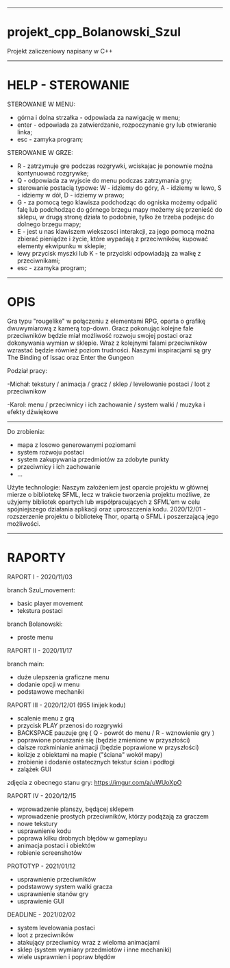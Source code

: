 --------
# projekt_cpp_Bolanowski_Szul

Projekt zaliczeniowy napisany w C++

--------
# HELP - STEROWANIE

STEROWANIE W MENU:
- górna i dolna strzałka - odpowiada za nawigację w menu;
- enter - odpowiada za zatwierdzanie, rozpoczynanie gry lub otwieranie linka;
- esc - zamyka program; 

STEROWANIE W GRZE:
- R - zatrzymuje gre podczas rozgrywki, wciskajac je ponownie można kontynuować rozgrywke;
- Q - odpowiada za wyjscie do menu podczas zatrzymania gry;
- sterowanie postacią typowe: W - idziemy do góry, A - idziemy w lewo, S - idziemy w dół, D - idziemy w prawo;
- G - za pomocą tego klawisza podchodząc do ogniska możemy odpalić falę lub podchodząc do górnego brzegu mapy możemy się przenieść do sklepu, w drugą stronę działa to podobnie, tylko że trzeba podejsc do dolnego brzegu mapy;
- E - jest u nas klawiszem wiekszosci interakcji, za jego pomocą można zbierać pieniądze i życie, które wypadają z przeciwników, kupować elementy ekwipunku w sklepie;
- lewy przycisk myszki lub K - te przyciski odpowiadają za walkę z przeciwnikami;
- esc - zzamyka program;

--------
# OPIS

Gra typu "rougelike" w połączeniu z elementami RPG, oparta o grafikę dwuwymiarową z kamerą top-down. Gracz pokonując kolejne fale przeciwników będzie miał możliwość rozwoju swojej postaci oraz dokonywania wymian w sklepie. Wraz z kolejnymi falami przeciwników wzrastać będzie również poziom trudności.
Naszymi inspiracjami są gry The Binding of Issac oraz Enter the Gungeon

Podział pracy:

-Michał: tekstury / animacja / gracz / sklep / levelowanie postaci / loot z przeciwnikow

-Karol: menu / przeciwnicy i ich zachowanie / system walki / muzyka i efekty dźwiękowe

--------

Do zrobienia:
- mapa z losowo generowanymi poziomami
- system rozwoju postaci
- system zakupywania przedmiotów za zdobyte punkty
- przeciwnicy i ich zachowanie
- ...

Użyte technologie:
Naszym założeniem jest oparcie projektu w głównej mierze o bibliotekę SFML, lecz w trakcie tworzenia projektu możliwe, że użyjemy bibliotek opartych lub współpracujących z SFML'em w celu spójniejszego działania aplikacji oraz uproszczenia kodu.
2020/12/01 - rozszerzenie projektu o bibliotekę Thor, opartą o SFML i poszerzającą jego możliwości.

--------
# RAPORTY 



RAPORT I - 2020/11/03

branch Szul_movement:
- basic player movement
- tekstura postaci

branch Bolanowski:
- proste menu



RAPORT II - 2020/11/17

branch main:
- duże ulepszenia graficzne menu
- dodanie opcji w menu
- podstawowe mechaniki



RAPORT III - 2020/12/01 (955 linijek kodu)

- scalenie menu z grą
- przycisk PLAY przenosi do rozgrywki
- BACKSPACE pauzuje grę ( Q - powrót do menu / R - wznowienie gry )
- poprawione poruszanie się (będzie zmienione w przyszłości)
- dalsze rozkminianie animacji (będzie poprawione w przyszłości)
- kolizje z obiektami na mapie ("ściana" wokół mapy)
- zrobienie i dodanie ostatecznych tekstur ścian i podłogi
- zalążek GUI

zdjęcia z obecnego stanu gry: https://imgur.com/a/uWUoXpO



RAPORT IV - 2020/12/15

- wprowadzenie planszy, będącej sklepem
- wprowadzenie prostych przeciwników, którzy podążają za graczem
- nowe tekstury
- usprawnienie kodu
- poprawa kilku drobnych błędów w gameplayu
- animacja postaci i obiektów
- robienie screenshotów



PROTOTYP - 2021/01/12

- usprawnienie przeciwników
- podstawowy system walki gracza
- usprawnienie stanów gry
- usprawienie GUI



DEADLINE - 2021/02/02
- system levelowania postaci
- loot z przeciwników
- atakujący przeciwnicy wraz z wieloma animacjami
- sklep (system wymiany przedmiotów i inne mechaniki)
- wiele usprawnien i popraw błędów


